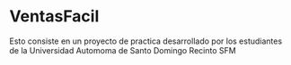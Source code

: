 # VentasFacil
Esto consiste en un proyecto de practica desarrollado
por los estudiantes de la Universidad Automoma de
Santo Domingo Recinto SFM
